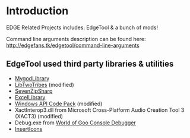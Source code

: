 Introduction
============
EDGE Related Projects includes: EdgeTool & a bunch of mods!

Command line arguments description can be found here: http://edgefans.tk/edgetool/command-line-arguments

EdgeTool used third party libraries & utilities
-----------------------------------------------
* [MygodLibrary](https://github.com/Mygod/MygodLibrary/)
* [LibTwoTribes](https://github.com/WillKirkby/LibTwoTribes/) (modified)
* [SevenZipSharp](http://sevenzipsharp.codeplex.com/)
* [ExcelLibrary](https://code.google.com/p/excellibrary/)
* [Windows API Code Pack](http://archive.msdn.microsoft.com/WindowsAPICodePack) (modified)
* XactInterop3.dll from Microsoft Cross-Platform Audio Creation Tool 3 (XACT3) (modified)
* Debug.exe from [World of Goo Console Debugger](http://goofans.com/download/utility/world-of-goo-console-debugger)
* [InsertIcons](https://github.com/einaregilsson/InsertIcons)